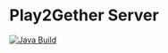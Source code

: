 # Play2Gether Server

[![Java Build](https://github.com/marcschuler/play2getherIO-server/actions/workflows/maven.yml/badge.svg)](https://github.com/marcschuler/play2getherIO-server/actions/workflows/maven.yml)

